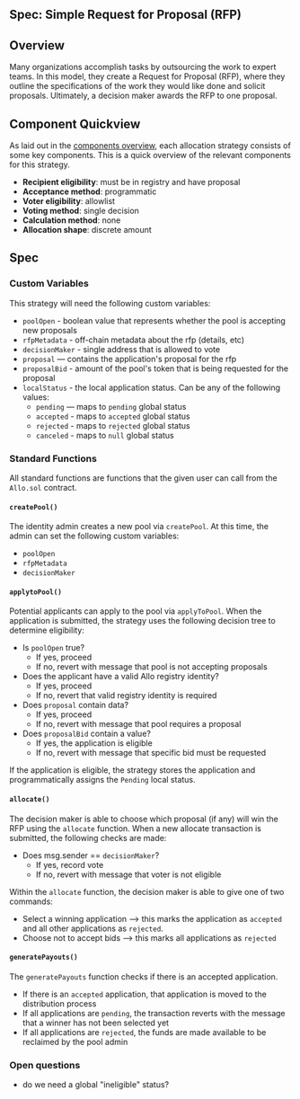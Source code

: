 Spec: Simple Request for Proposal (RFP)
---------------------------------

## Overview 
Many organizations accomplish tasks by outsourcing the work to expert teams. In this model, they create a Request for Proposal (RFP), where they outline the specifications of the work they would like done and solicit proposals. Ultimately, a decision maker awards the RFP to one proposal. 

## Component Quickview
As laid out in the [components overview](https://docs.google.com/document/d/1qoOP07oMKzUCyfb4HbnyeD6ZYEQa004i5Zwqoy7-Ox8/edit), each allocation strategy consists of some key components. This is a quick overview of the relevant components for this strategy.
- **Recipient eligibility**: must be in registry and have proposal
- **Acceptance method**: programmatic
- **Voter eligibility**: allowlist
- **Voting method**: single decision
- **Calculation method**: none
- **Allocation shape**: discrete amount

## Spec
### Custom Variables
This strategy will need the following custom variables:
- `poolOpen` - boolean value that represents whether the pool is accepting new proposals
- `rfpMetadata` - off-chain metadata about the rfp (details, etc)
- `decisionMaker` - single address that is allowed to vote
- `proposal` — contains the application's proposal for the rfp
- `proposalBid` - amount of the pool's token that is being requested for the proposal
- `localStatus` - the local application status. Can be any of the following values:
    - `pending` — maps to `pending` global status
    - `accepted` - maps to `accepted` global status
    - `rejected` - maps to `rejected` global status
    - `canceled` - maps to `null` global status

### Standard Functions
All standard functions are functions that the given user can call from the `Allo.sol` contract.
#### `createPool()`
The identity admin creates a new pool via `createPool`. At this time, the admin can set the following custom variables:
- `poolOpen`
- `rfpMetadata`
- `decisionMaker`

#### `applytoPool()`
Potential applicants can apply to the pool via `applyToPool`. When the application is submitted, the strategy uses the following decision tree to determine eligibility:

- Is `poolOpen` true?
    - If yes, proceed
    - If no, revert with message that pool is not accepting proposals
- Does the applicant have a valid Allo registry identity?
    - If yes, proceed
    - If no, revert that valid registry identity is required
- Does `proposal` contain data? 
    - If yes, proceed
    - If no, revert with message that pool requires a proposal
- Does `proposalBid` contain a value?
    - If yes, the application is eligible
    - If no, revert with message that specific bid must be requested

If the application is eligible, the strategy stores the application and programmatically assigns the `Pending` local status.

#### `allocate()`
The decision maker is able to choose which proposal (if any) will win the RFP using the `allocate` function. When a new allocate transaction is submitted, the following checks are made:
- Does msg.sender == `decisionMaker`?
    - If yes, record vote
    - If no, revert with message that voter is not eligible

Within the `allocate` function, the decision maker is able to give one of two commands:
- Select a winning application —> this marks the application as `accepted` and all other applications as `rejected`.
- Choose not to accept bids —> this marks all applications as `rejected`

#### `generatePayouts()`
The `generatePayouts` function checks if there is an accepted application.
- If there is an `accepted` application, that application is moved to the distribution process
- If all applications are `pending`, the transaction reverts with the message that a winner has not been selected yet
- If all applications are `rejected`, the funds are made available to be reclaimed by the pool admin

### Open questions
- do we need a global "ineligible" status?